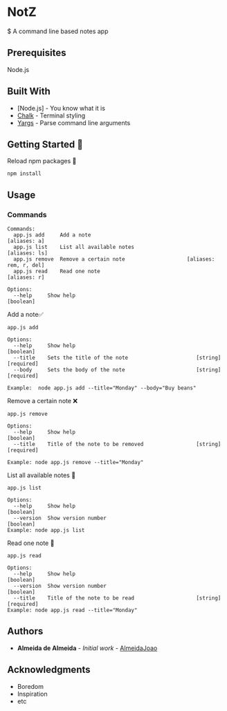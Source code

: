 # NotZ
$ A command line based notes app

## Prerequisites 

Node.js

## Built With

* [Node.js] - You know what it is
* [Chalk](https://www.npmjs.com/package/chalk) - Terminal styling
* [Yargs](https://www.npmjs.com/package/yargs) - Parse command line arguments

## Getting Started 🦮

Reload npm packages 🔄
```
npm install
```

## Usage

### Commands 
```
Commands:
  app.js add     Add a note                                         [aliases: a]
  app.js list    List all available notes                          [aliases: ls]
  app.js remove  Remove a certain note                    [aliases: rem, r, del]
  app.js read    Read one note                                      [aliases: r]

Options:
  --help     Show help                                                 [boolean]
  ```

Add a note✅

```
app.js add

Options:
  --help     Show help                                                 [boolean]
  --title    Sets the title of the note                      [string] [required]
  --body     Sets the body of the note                       [string] [required]

Example:  node app.js add --title="Monday" --body="Buy beans"
```

Remove a certain note ❌

```
app.js remove

Options:
  --help     Show help                                                 [boolean]
  --title    Title of the note to be removed                 [string] [required]
  
Example: node app.js remove --title="Monday"
```

List all available notes 📃

```
app.js list 

Options:
  --help     Show help                                                 [boolean]
  --version  Show version number                                       [boolean]
Example: node app.js list
```

Read one note 📖

```
app.js read

Options:
  --help     Show help                                                 [boolean]
  --version  Show version number                                       [boolean]
  --title    Title of the note to be read                    [string] [required]
Example: node app.js read --title="Monday"
```


## Authors 

* **Almeida de Almeida** - *Initial work* - [AlmeidaJoao](https://github.com/AlmeidaJoao)


## Acknowledgments

* Boredom
* Inspiration
* etc
